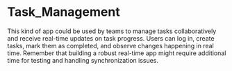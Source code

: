 # Task_Management
This kind of app could be used by teams to manage tasks collaboratively and receive real-time updates on task progress. Users can log in, create tasks, mark them as completed, and observe changes happening in real time. Remember that building a robust real-time app might require additional time for testing and handling synchronization issues.
